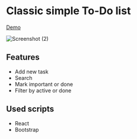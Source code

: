 # Classic simple To-Do list
[Demo](https://kapatych.github.io/ToDo/)

![Screenshot (2)](https://user-images.githubusercontent.com/58704804/75550249-94dbde00-5a42-11ea-9b57-990b26ccf452.png)

## Features

+ Add new task
+ Search
+ Mark important or done
+ Filter by active or done

## Used scripts

+ React
+ Bootstrap
